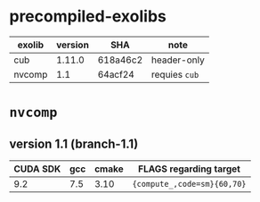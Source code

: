 # precompiled-exolibs


| exolib | version | SHA      | note          |
| ------ | ------- | -------- | ------------- |
| cub    | 1.11.0  | 618a46c2 | header-only   |
| nvcomp | 1.1     | 64acf24  | requies `cub` |


# `nvcomp`
## version 1.1 (branch-1.1)

| CUDA SDK | gcc | cmake | FLAGS regarding target      |
| -------- | --- | ----- | --------------------------- |
| 9.2      | 7.5 | 3.10  | `{compute_,code=sm}{60,70}` |
